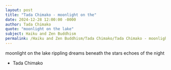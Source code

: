 ```yaml
---
layout: post
title: "Tada Chimako - moonlight on the"
date: 2024-12-28 12:00:00 -0000
author: Tada Chimako
quote: "moonlight on the lake"
subject: Haiku and Zen Buddhism
permalink: /Haiku and Zen Buddhism/Tada Chimako/Tada Chimako - moonlight on the
---
```


moonlight on the lake
rippling dreams beneath the stars
echoes of the night

- Tada Chimako
